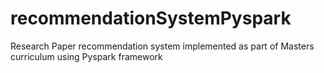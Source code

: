 # recommendationSystemPyspark
Research Paper recommendation system implemented as part of Masters curriculum using Pyspark framework
